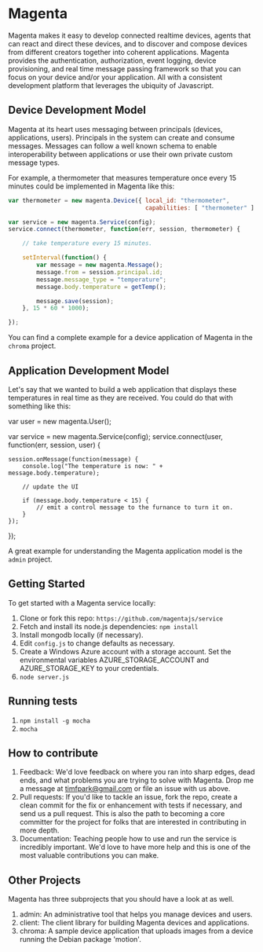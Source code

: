 # Magenta

Magenta makes it easy to develop connected realtime devices, agents that can react and direct these devices, and to discover and compose devices from different creators together into coherent applications.  Magenta provides the authentication, authorization, event logging, device provisioning, and real time message passing framework so that you can focus on your device and/or your application.  All with a consistent development platform that leverages the ubiquity of Javascript.

## Device Development Model

Magenta at its heart uses messaging between principals (devices, applications, users).  Principals in
the system can create and consume messages.  Messages can follow a well known schema to enable interoperability between
applications or use their own private custom message types.

For example, a thermometer that measures temperature once every 15 minutes could be implemented in Magenta like this:

``` javascript
var thermometer = new magenta.Device({ local_id: "thermometer",
                                       capabilities: [ "thermometer" ] });

var service = new magenta.Service(config);
service.connect(thermometer, function(err, session, thermometer) {

	// take temperature every 15 minutes.

    setInterval(function() {
        var message = new magenta.Message();
        message.from = session.principal.id;
        message.message_type = "temperature";
        message.body.temperature = getTemp();

        message.save(session);
    }, 15 * 60 * 1000);

});
```

You can find a complete example for a device application of Magenta in the `chroma` project.

## Application Development Model

Let's say that we wanted to build a web application that displays these temperatures in real time as they are received.  You could do that with something like this:

var user = new magenta.User();

var service = new magenta.Service(config);
service.connect(user, function(err, session, user) {

    session.onMessage(function(message) {
        console.log("The temperature is now: " + message.body.temperature);

        // update the UI

        if (message.body.temperature < 15) {
        	// emit a control message to the furnance to turn it on.
        }
    });
});

A great example for understanding the Magenta application model is the `admin` project.

## Getting Started

To get started with a Magenta service locally:

1. Clone or fork this repo: `https://github.com/magentajs/service`
2. Fetch and install its node.js dependencies: `npm install`
3. Install mongodb locally (if necessary).
4. Edit `config.js` to change defaults as necessary.
5. Create a Windows Azure account with a storage account.  Set the environmental variables AZURE_STORAGE_ACCOUNT and AZURE_STORAGE_KEY to your credentials.
6. `node server.js`

## Running tests

1. `npm install -g mocha`
2. `mocha`

## How to contribute

1.  Feedback:  We'd love feedback on where you ran into sharp edges, dead ends, and what problems you are trying to solve with Magenta.   Drop me a message at timfpark@gmail.com or file an issue with us above.
2.  Pull requests:  If you'd like to tackle an issue, fork the repo, create a clean commit for the fix or enhancement with tests if necessary, and send us a pull request.   This is also the path to becoming a core committer for the project for folks that are interested in contributing in more depth.
3.  Documentation:  Teaching people how to use and run the service is incredibly important.  We'd love to have more help and this is one of the most valuable contributions you can make.

## Other Projects

Magenta has three subprojects that you should have a look at as well.

1. admin: An administrative tool that helps you manage devices and users.
2. client: The client library for building Magenta devices and applications.
3. chroma: A sample device application that uploads images from a device running the Debian package 'motion'.